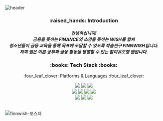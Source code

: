![header](https://capsule-render.vercel.app/api?type=waving&color=28794D&height=300&section=header&text=FINNWISH&fontColor=ffffff&fontSize=90&animation=fadeIn&fontAlignY=38&desc=%eb%a8%b8%ec%8b%a0%eb%9f%ac%eb%8b%9d%ec%9d%84+%ed%99%9c%ec%9a%a9%ed%95%9c+%ea%b8%88%ec%9c%b5+%ec%b1%8c%eb%a6%b0%ec%a7%80+%ec%b6%94%ec%b2%9c+%eb%b0%8f+%ec%b2%ad%ec%86%8c%eb%85%84+%ea%b8%88%ec%9c%b5+%ea%b5%90%ec%9c%a1+%ec%95%b1&descAlignY=60&descAlign=50)

<div align=center>
	<h3>:raised_hands: Introduction</h3>
	<h5>안녕하십니까!<br>
	금융을 뜻하는 FINANCE와 소망을 뜻하는 WISH를 합쳐<br>
	청소년들이 금융 교육을 통해 목표에 도달할 수 있도록 학습친구 FINNWISH입니다.<br>
	저희 앱은 이론 공부와 금융 활동을 병행할 수 있는 참여유도형 앱입니다.<br>
	</h5>
	
	
</div>
<p></p>

<div align=center>
	<h3>:books: Tech Stack :books:</h3>
	<p>:four_leaf_clover: Platforms & Languages :four_leaf_clover:</p>
</div>
<div align="center">  
	<img src="https://img.shields.io/badge/React-61DAFB?style=flat&logo=React&logoColor=white" />
	<img src="https://img.shields.io/badge/React Native-61DAFB?style=flat&logo=React&logoColor=white" />
	
  <img src="https://img.shields.io/badge/JavaScript-F7DF1E?style=flat&logo=JavaScript&logoColor=white" />
  <br>
  <img src="https://img.shields.io/badge/MySQL-4479A1?style=flat&logo=MySQL&logoColor=white" />
  <img src="https://img.shields.io/badge/Flask-FFFFFF?style=flat&logo=Flask&logoColor=black" />
  <img src="https://img.shields.io/badge/CSS-1572B6?style=flat&logo=CSS3&logoColor=white" />
	<img src="https://img.shields.io/badge/Python-3776AB?style=flat&logo=Python&logoColor=white" />
	<br>
	<img src="https://img.shields.io/badge/jupyter-F37626?style=flat&logo=jupyter&logoColor=white" />
	<img src="https://img.shields.io/badge/Scikitlearn-F7931E?style=flat&logo=scikitlearn&logoColor=white" />
	<img src="https://img.shields.io/badge/Postman-FF6C37?style=flat&logo=postman&logoColor=white" />
	<br>
	<br>
</div>


![finnwish-포스터](https://github.com/finn-wish-final-project/final-project/assets/99310356/6411a245-1d7e-4cd3-9231-128675f67505)


